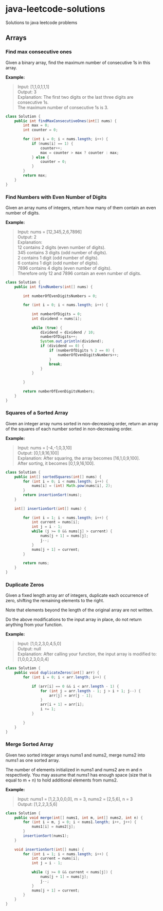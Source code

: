 # java-leetcode-solutions
Solutions to java leetcode problems

## Arrays
### Find max consecutive ones

Given a binary array, find the maximum number of consecutive 1s in this array.

**Example:**

> Input: [1,1,0,1,1,1] <br>
> Output: 3 <br>
> Explanation: The first two digits or the last three digits are consecutive 1s. <br>
    The maximum number of consecutive 1s is 3.
    
```java
class Solution {
    public int findMaxConsecutiveOnes(int[] nums) {
        int max = 0;
        int counter = 0;
        
        for (int i = 0; i < nums.length; i++) {
            if (nums[i] == 1) {
                counter++;
                max = counter > max ? counter : max;
            } else {
                counter = 0;
            }
        }
        return max;
    }
}
```

### Find Numbers with Even Number of Digits

Given an array nums of integers, return how many of them contain an even number of digits.

**Example:**

> Input: nums = [12,345,2,6,7896] <br>
> Output: 2 <br>
> Explanation: <br>
> 12 contains 2 digits (even number of digits). <br>
> 345 contains 3 digits (odd number of digits). <br>
> 2 contains 1 digit (odd number of digits). <br>
> 6 contains 1 digit (odd number of digits). <br>
> 7896 contains 4 digits (even number of digits). <br> 
> Therefore only 12 and 7896 contain an even number of digits. <br>

```java
class Solution {
    public int findNumbers(int[] nums) {
        
        int numberOfEvenDigitsNumbers = 0;
        
        for (int i = 0; i < nums.length; i++) {
            
            int numberOfDigits = 0;
            int dividend = nums[i];
            
            while (true) {
                dividend = dividend / 10;
                numberOfDigits++;
                System.out.println(dividend);
                if (dividend == 0) {
                    if (numberOfDigits % 2 == 0) {
                        numberOfEvenDigitsNumbers++;
                    }
                    break;
                }
            }
            
        }
        
        return numberOfEvenDigitsNumbers;
    }
}
```

### Squares of a Sorted Array

Given an integer array nums sorted in non-decreasing order, return an array of the squares of each number sorted in non-decreasing order.

**Example:**

> Input: nums = [-4,-1,0,3,10] <br>
> Output: [0,1,9,16,100] <br>
> Explanation: After squaring, the array becomes [16,1,0,9,100]. <br>
> After sorting, it becomes [0,1,9,16,100]. <br>

```java
class Solution {
    public int[] sortedSquares(int[] nums) {
        for (int i = 0; i < nums.length; i++) {
            nums[i] = (int) Math.pow(nums[i], 2);
        }
        return insertionSort(nums);
    }
    
    int[] insertionSort(int[] nums) {
        
        for (int i = 1; i < nums.length; i++) {
            int current = nums[i];
            int j = i - 1;
            while (j >= 0 && nums[j] > current) {
                nums[j + 1] = nums[j];
                j--;
            }
            nums[j + 1] = current;
        }
        
        return nums;
    }
}
```
### Duplicate Zeros

Given a fixed length array arr of integers, duplicate each occurrence of zero, shifting the remaining elements to the right.

Note that elements beyond the length of the original array are not written.

Do the above modifications to the input array in place, do not return anything from your function.

**Example:**
> Input: [1,0,2,3,0,4,5,0] <br>
> Output: null <br>
> Explanation: After calling your function, the input array is modified to: [1,0,0,2,3,0,0,4]

```java
class Solution {
    public void duplicateZeros(int[] arr) {
        for (int i = 0; i < arr.length; i++) {
            
            if (arr[i] == 0 && i < arr.length - 1) {
                for (int j = arr.length - 1; j > i + 1; j--) {
                    arr[j] = arr[j - 1];
                }
                arr[i + 1] = arr[i];
                i += 1;
            }
            
        }
    }
}
```

### Merge Sorted Array

Given two sorted integer arrays nums1 and nums2, merge nums2 into nums1 as one sorted array.

The number of elements initialized in nums1 and nums2 are m and n respectively. You may assume that nums1 has enough space (size that is equal to m + n) to hold additional elements from nums2.

**Example:**
> Input: nums1 = [1,2,3,0,0,0], m = 3, nums2 = [2,5,6], n = 3 <br>
> Output: [1,2,2,3,5,6] <br>

```java
class Solution {
    public void merge(int[] nums1, int m, int[] nums2, int n) {
        for (int i = m, j = 0; i < nums1.length; i++, j++) {
            nums1[i] = nums2[j];
        }
        insertionSort(nums1);
    }
    
    void insertionSort(int[] nums) {
        for (int i = 1; i < nums.length; i++) {
            int current = nums[i];
            int j = i - 1;
            
            while (j >= 0 && current < nums[j]) {
                nums[j + 1] = nums[j];
                j--;
            }
            nums[j + 1] = current;
        }
    }
}
```
